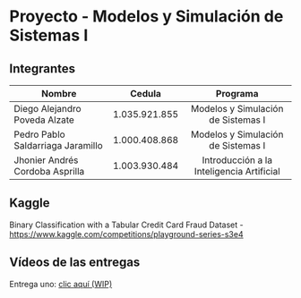 # Proyecto - Modelos y Simulación de Sistemas I

## Integrantes

| Nombre                            |     Cedula     |                 Programa                  |
|-----------------------------------|:--------------:|:-----------------------------------------:|
| Diego Alejandro Poveda Alzate     |  1.035.921.855 | Modelos y Simulación de Sistemas I        |
| Pedro Pablo Saldarriaga Jaramillo |  1.000.408.868 | Modelos y Simulación de Sistemas I        |
| Jhonier Andrés Cordoba Asprilla   |  1.003.930.484 | Introducción a la Inteligencia Artificial |


## Kaggle

Binary Classification with a Tabular Credit Card Fraud Dataset - https://www.kaggle.com/competitions/playground-series-s3e4


## Vídeos de las entregas

Entrega uno: [clic aquí (WIP)](https://youtu.be/Gh_PHHFkv1k)
